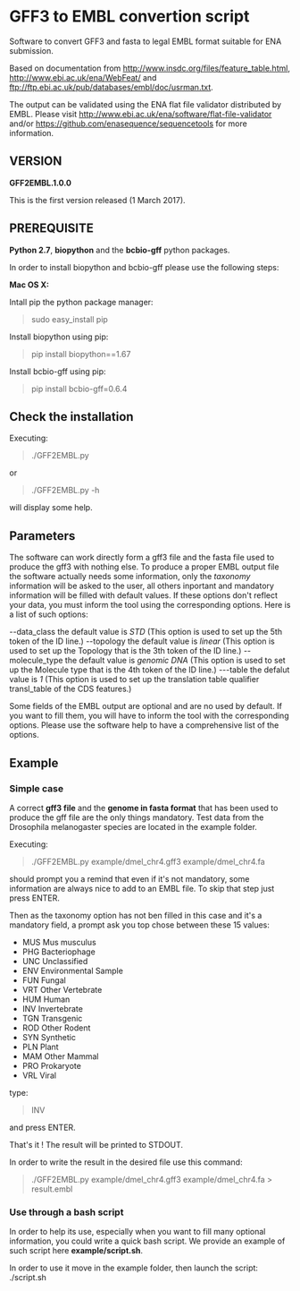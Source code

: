 GFF3 to EMBL convertion script
==============================

Software to convert GFF3 and fasta to legal EMBL format suitable for 
ENA submission.

Based on documentation from http://www.insdc.org/files/feature_table.html, http://www.ebi.ac.uk/ena/WebFeat/ and
ftp://ftp.ebi.ac.uk/pub/databases/embl/doc/usrman.txt.

The output can be validated using the ENA flat file validator distributed by EMBL. Please visit http://www.ebi.ac.uk/ena/software/flat-file-validator and/or https://github.com/enasequence/sequencetools for more information.

## VERSION 
**GFF2EMBL.1.0.0**

This is the first version released (1 March 2017). 

## PREREQUISITE

**Python 2.7**, **biopython** and the **bcbio-gff** python packages.

In order to install biopython and bcbio-gff please use the following steps:

**Mac OS X:**

 Intall pip the python package manager:
 >sudo easy_install pip 

 Install biopython using pip:
 >pip install biopython==1.67

 Install bcbio-gff using pip:
 >pip install bcbio-gff=0.6.4

## Check the installation

 Executing:
 >./GFF2EMBL.py
 
 or
 
 >./GFF2EMBL.py -h
 
will display some help.
 
## Parameters

The software can work directly form a gff3 file and the fasta file used to produce the gff3 with nothing else. 
To produce a proper EMBL output file the software actually needs some information, only the _taxonomy_ information will be asked to the user, all others inportant and mandatory information will be filled with default values. If these options don't reflect your data, you must inform the tool using the corresponding options. Here is a list of such options:

 --data_class the default value is *STD* (This option is used to set up the 5th token of the ID line.)
 --topology the default value is *linear* (This option is used to set up the Topology that is the 3th token of the ID line.)
 --molecule_type the default value is *genomic DNA* (This option is used to set up the Molecule type that is the 4th token of the ID line.)
 ---table the defalut value is *1* (This option is used to set up the translation table qualifier transl_table of the CDS features.)
 

Some fields of the EMBL output are optional and are no used by default. If you want to fill them, you will have to inform the tool with the corresponding options. Please use the software help to have a comprehensive list of the options.


## Example

### Simple case

A correct **gff3 file** and the **genome in fasta format** that has been used to produce the gff file are the only things mandatory.
Test data from the Drosophila melanogaster species are located in the example folder.

 Executing:
 >./GFF2EMBL.py example/dmel_chr4.gff3 example/dmel_chr4.fa
 
 should prompt you a remind that even if it's not mandatory, some information are always nice to add to an EMBL file.
 To skip that step just press ENTER.
 
 Then as the taxonomy option has not ben filled in this case and it's a mandatory field, a prompt ask you top chose between these 15 values:
  - MUS	Mus musculus
  - PHG	Bacteriophage
  - UNC	Unclassified
  - ENV	Environmental Sample
  - FUN	Fungal
  - VRT	Other Vertebrate
  - HUM	Human
  - INV	Invertebrate
  - TGN	Transgenic
  - ROD	Other Rodent
  - SYN	Synthetic
  - PLN	Plant
  - MAM	Other Mammal
  - PRO	Prokaryote
  - VRL	Viral
 
 type:
 >INV

 and press ENTER.

 That's it ! The result will be printed to STDOUT.
 
 In order to write the result in the desired file use this command:
 
 >./GFF2EMBL.py example/dmel_chr4.gff3 example/dmel_chr4.fa > result.embl

### Use through a bash script

In order to help its use, especially when you want to fill many optional information, you could write a quick bash script. We provide an example of such script here **example/script.sh**.

In order to use it move in the example folder, then launch the script:
./script.sh



